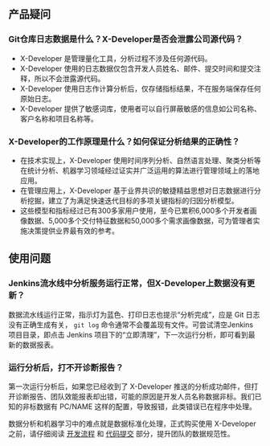 ## 产品疑问

### Git仓库日志数据是什么？X-Developer是否会泄露公司源代码？

- X-Developer 是管理量化工具，分析过程不涉及任何源代码。
- X-Developer 使用的日志数据仅包含开发人员姓名、邮件、提交时间和提交注释，所以不会泄露源代码。
- X-Developer 使用日志作计算分析后，仅存储指标结果，不在服务端保存任何原始日志。
- X-Developer 提供了敏感词库，使用者可以自行屏蔽敏感的信息如公司名称、客户名称和项目名称等。

### X-Developer的工作原理是什么？如何保证分析结果的正确性？

- 在技术实现上，X-Developer 使用时间序列分析、自然语言处理、聚类分析等在统计分析、机器学习领域经过证实并广泛运用的算法进行管理领域上的落地应用。
- 在管理应用上，X-Developer 基于业界共识的敏捷精益思想对日志数据进行分析挖掘，建立了为满足快速迭代目标的多项关键指标的归因分析模型。
- 这些模型和指标经过已有300多家用户使用，至今已累积6,000多个开发者画像数据、5,000多个交付特征数据和50,000多个需求画像数据，可为管理者实施决策提供业界最有效的参考。

## 使用问题

### Jenkins流水线中分析服务运行正常，但X-Developer上数据没有更新？

数据流水线运行正常，指示灯为蓝色、打印日志也提示“分析完成”，应是 Git 日志没有正确生成有关， `git log` 命令通常不会覆盖现有文件。可尝试清空Jenkins 项目目录，即点击 Jenkins 项目下的“立即清理”，下一次运行分析，即可看到最新的数据报表。

### 运行分析后，打不开诊断报告？

第一次运行分析后，如果您已经收到了 X-Developer 推送的分析成功邮件，但打开诊断报告、团队效能报表却出错，可能的原因是开发人员名称数据非标。我们已知的非标数据有 PC/NAME 这样的配置，导致报错，此类错误已在程序中处理。

数据分析和机器学习中的难点就是数据标准化处理，正式购买使用 X-Developer 之前，请仔细阅读 [开发流程](flow) 和 [代码提交](commits) 部分，提升团队的数据规范性。
